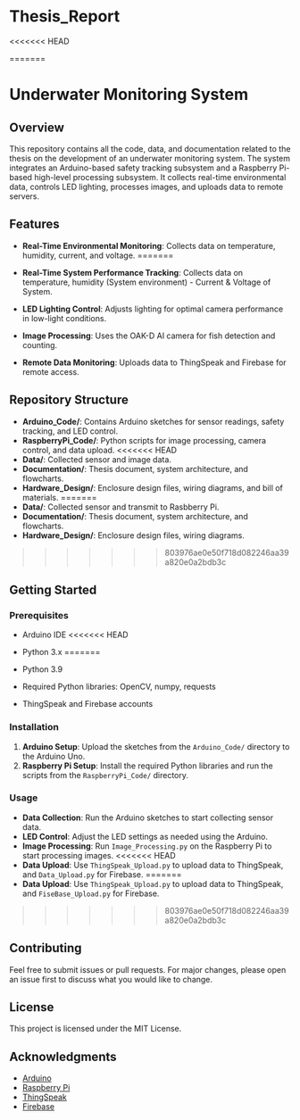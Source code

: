 # Thesis_Report
<<<<<<< HEAD

=======

# Underwater Monitoring System



## Overview
This repository contains all the code, data, and documentation related to the thesis on the development of an underwater monitoring system. The system integrates an Arduino-based safety tracking subsystem and a Raspberry Pi-based high-level processing subsystem. It collects real-time environmental data, controls LED lighting, processes images, and uploads data to remote servers.

## Features

- **Real-Time Environmental Monitoring**: Collects data on temperature, humidity, current, and voltage.
=======
- **Real-Time System Performance Tracking**: Collects data on temperature, humidity (System environment) - Current & Voltage of System.

- **LED Lighting Control**: Adjusts lighting for optimal camera performance in low-light conditions.
- **Image Processing**: Uses the OAK-D AI camera for fish detection and counting.
- **Remote Data Monitoring**: Uploads data to ThingSpeak and Firebase for remote access.

## Repository Structure
- **Arduino_Code/**: Contains Arduino sketches for sensor readings, safety tracking, and LED control.
- **RaspberryPi_Code/**: Python scripts for image processing, camera control, and data upload.
<<<<<<< HEAD
- **Data/**: Collected sensor and image data.
- **Documentation/**: Thesis document, system architecture, and flowcharts.
- **Hardware_Design/**: Enclosure design files, wiring diagrams, and bill of materials.
=======
- **Data/**: Collected sensor and transmit to Rasbberry Pi.
- **Documentation/**: Thesis document, system architecture, and flowcharts.
- **Hardware_Design/**: Enclosure design files, wiring diagrams.
>>>>>>> 803976ae0e50f718d082246aa39a820e0a2bdb3c

## Getting Started
### Prerequisites
- Arduino IDE
<<<<<<< HEAD
- Python 3.x
=======
- Python 3.9

- Required Python libraries: OpenCV, numpy, requests
- ThingSpeak and Firebase accounts

### Installation
1. **Arduino Setup**: Upload the sketches from the `Arduino_Code/` directory to the Arduino Uno.
2. **Raspberry Pi Setup**: Install the required Python libraries and run the scripts from the `RaspberryPi_Code/` directory.

### Usage
- **Data Collection**: Run the Arduino sketches to start collecting sensor data.
- **LED Control**: Adjust the LED settings as needed using the Arduino.
- **Image Processing**: Run `Image_Processing.py` on the Raspberry Pi to start processing images.
<<<<<<< HEAD
- **Data Upload**: Use `ThingSpeak_Upload.py` to upload data to ThingSpeak, and `Data_Upload.py` for Firebase.
=======
- **Data Upload**: Use `ThingSpeak_Upload.py` to upload data to ThingSpeak, and `FiseBase_Upload.py` for Firebase.
>>>>>>> 803976ae0e50f718d082246aa39a820e0a2bdb3c

## Contributing
Feel free to submit issues or pull requests. For major changes, please open an issue first to discuss what you would like to change.

## License
This project is licensed under the MIT License.

## Acknowledgments
- [Arduino](https://www.arduino.cc/)
- [Raspberry Pi](https://www.raspberrypi.org/)
- [ThingSpeak](https://thingspeak.com/)
- [Firebase](https://firebase.google.com/)
